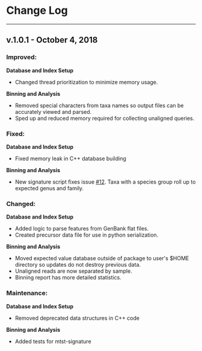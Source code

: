 # Change Log

---

## v.1.0.1 - October 4, 2018
### Improved:
**Database and Index Setup**  
- Changed thread prioritization to minimize memory usage.

**Binning and Analysis** 
- Removed special characters from taxa names so output files can be accurately viewed and parsed.
- Sped up and reduced memory required for collecting unaligned queries.

### Fixed:
**Database and Index Setup**
- Fixed memory leak in C++ database building

**Binning and Analysis**
- New signature script fixes issue [#12](https://github.com/FofanovLab/MTSv/issues/12). Taxa with a species group roll up to expected genus and family.

 
### Changed:
**Database and Index Setup**
- Added logic to parse features from GenBank flat files.
- Created precursor data file for use in python serialization.

**Binning and Analysis**
- Moved expected value database outside of package to user's $HOME directory so updates do not destroy previous data.
- Unaligned reads are now separated by sample.
- Binning report has more detailed statistics.

### Maintenance:
**Database and Index Setup**
- Removed deprecated data structures in C++ code

**Binning and Analysis**
- Added tests for mtst-signature
